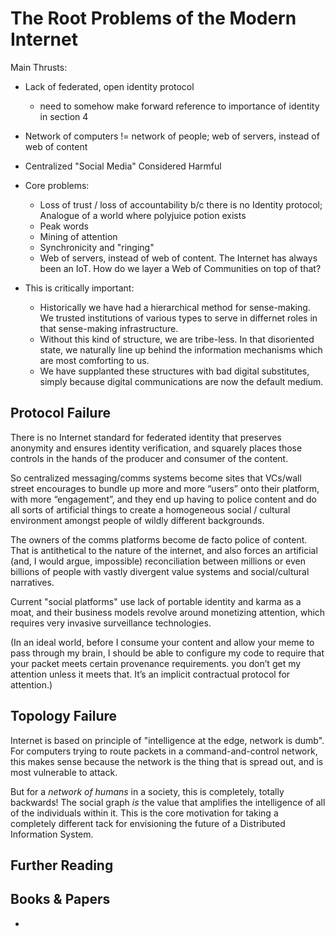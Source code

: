 The Root Problems of the Modern Internet
========================================

Main Thrusts:
  * Lack of federated, open identity protocol
     - need to somehow make forward reference to importance of identity in section 4
  
  * Network of computers != network of people; web of servers, instead of web of content
  
  * Centralized "Social Media" Considered Harmful

  * Core problems:
    * Loss of trust / loss of accountability b/c there is no Identity protocol; Analogue of a world where polyjuice potion exists
    * Peak words
    * Mining of attention
    * Synchronicity and "ringing"
    * Web of servers, instead of web of content. The Internet has always been an IoT. How do we layer a Web of Communities on top of that?

  * This is critically important:

    * Historically we have had a hierarchical method for sense-making.  We trusted institutions of various types to serve in differnet roles in that sense-making infrastructure.
    * Without this kind of structure, we are tribe-less.  In that disoriented state, we naturally line up behind the information mechanisms which are most comforting to us.
    * We have supplanted these structures with bad digital substitutes, simply because digital communications are now the default medium.


Protocol Failure
----------------

There is no Internet standard for federated identity that preserves anonymity and ensures identity verification, and squarely places those controls in the hands of the producer and consumer of the content.

So centralized messaging/comms systems become sites that VCs/wall street encourages to bundle up more and more “users” onto their platform, with more “engagement”, and they end up having to police content and do all sorts of artificial things to create a homogeneous social / cultural environment amongst people of wildly different backgrounds.

The owners of the comms platforms become de facto police of content. That is antithetical to the nature of the internet, and also forces an artificial (and, I would argue, impossible) reconciliation between millions or even billions of people with vastly divergent value systems and social/cultural narratives.

Current "social platforms" use lack of portable identity and karma as a moat, and their business models revolve around monetizing attention, which requires very invasive surveillance technologies.

(In an ideal world, before I consume your content and allow your meme to pass through my brain, I should be able to configure my code to require that your packet meets certain provenance requirements. you don’t get my attention unless it meets that.  It’s an implicit contractual protocol for attention.)


Topology Failure
----------------

Internet is based on principle of "intelligence at the edge, network is dumb". For computers trying to route packets in a command-and-control network, this makes sense because the network is the thing that is spread out, and is most vulnerable to attack.

But for a *network of humans* in a society, this is completely, totally backwards!  The social graph *is* the value that amplifies the intelligence of all of the individuals within it.  This is the core motivation for taking a completely different tack for envisioning the future of a Distributed Information System.


Further Reading
---------------


Books & Papers
--------------

 * 


